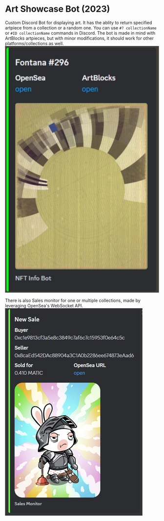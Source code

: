 # Art Showcase Bot (2023)
Custom Discord Bot for displaying art. It has the ablity to return specified artpiece from a collection or a random one. You can use ```#? collectionName``` or ```#ID collectionName``` commands in Discord. The bot is made in mind with ArtBlocks artpieces, but with minor modifications, it should work for other platforms/collections as well.
![alt text](image-1.png)

There is also Sales monitor for one or multiple collections, made by leveraging OpenSea's WebSocket API.
![Example of sales monitor webhook](image.png)
